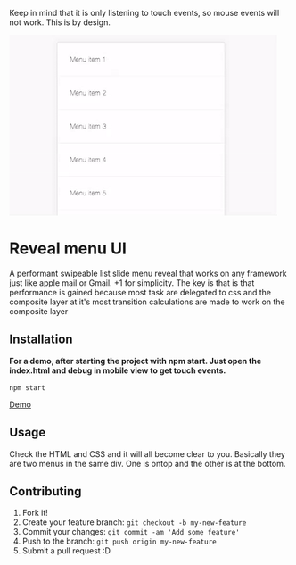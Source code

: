 
Keep in mind that it is only listening to touch events, so mouse events will not work. This is by design.

<img src="demo.gif"/>

# Reveal menu UI
A performant swipeable list slide menu reveal that works on any framework just like apple mail or Gmail. +1 for simplicity.
The key is that is that performance is gained because most task are delegated to css and the composite layer at it's most transition calculations are made to work on the composite layer

## Installation
<strong>For a demo, after starting the project with npm start. Just open the index.html and debug in mobile view to get touch events.</strong>
```
npm start 
```
[Demo](http://codepen.io/Ositoozy/pen/GZLbVo?editors=1010)

## Usage
Check the HTML and CSS and it will all become clear to you. Basically they are two menus in the same div. One is ontop and the other is at the bottom. 

## Contributing
1. Fork it!
2. Create your feature branch: `git checkout -b my-new-feature`
3. Commit your changes: `git commit -am 'Add some feature'`
4. Push to the branch: `git push origin my-new-feature`
5. Submit a pull request :D
